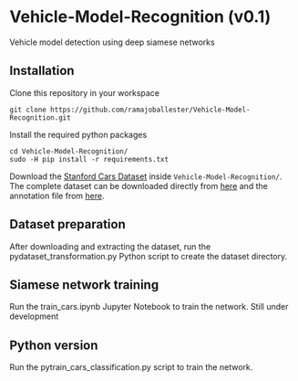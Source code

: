 # Vehicle-Model-Recognition (v0.1)
Vehicle model detection using deep siamese networks

## Installation

Clone this repository in your workspace

```
git clone https://github.com/ramajoballester/Vehicle-Model-Recognition.git
```

Install the required python packages

```
cd Vehicle-Model-Recognition/
sudo -H pip install -r requirements.txt
```

Download the [Stanford Cars Dataset](https://ai.stanford.edu/~jkrause/cars/car_dataset.html) inside ```Vehicle-Model-Recognition/```. The complete dataset can be downloaded directly from [here](http://imagenet.stanford.edu/internal/car196/car_ims.tgz) and the annotation file from [here](http://imagenet.stanford.edu/internal/car196/cars_annos.mat).

## Dataset preparation 

After downloading and extracting the dataset, run the pydataset_transformation.py Python script to create the dataset directory.

## Siamese network training

Run the train_cars.ipynb Jupyter Notebook to train the network. Still under development

## Python version

Run the pytrain_cars_classification.py script to train the network.
